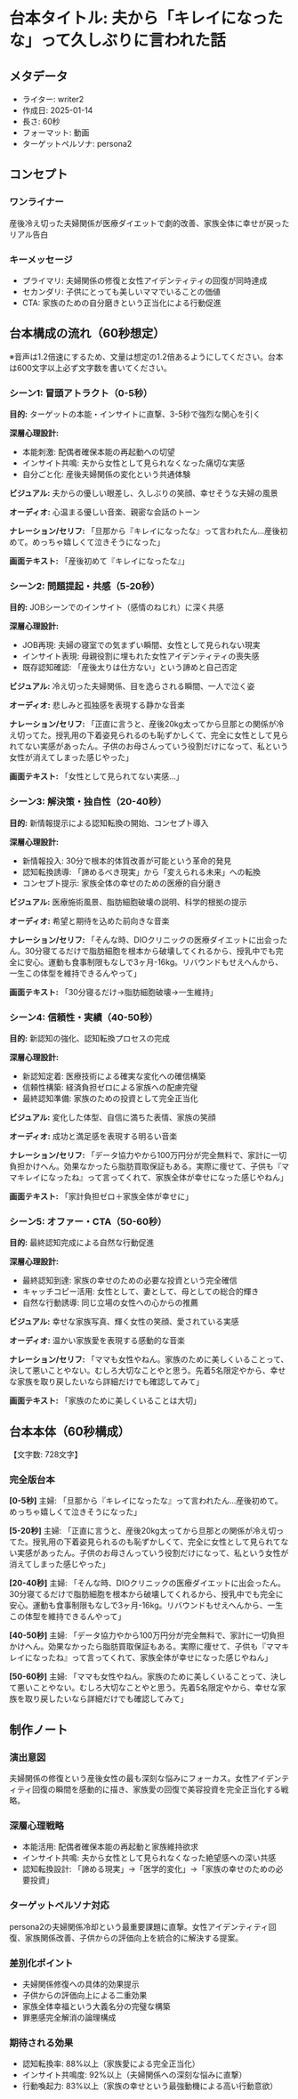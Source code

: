 # 台本タイトル: 夫から「キレイになったな」って久しぶりに言われた話

## メタデータ
- ライター: writer2
- 作成日: 2025-01-14
- 長さ: 60秒
- フォーマット: 動画
- ターゲットペルソナ: persona2

## コンセプト
### ワンライナー
産後冷え切った夫婦関係が医療ダイエットで劇的改善、家族全体に幸せが戻ったリアル告白

### キーメッセージ
- プライマリ: 夫婦関係の修復と女性アイデンティティの回復が同時達成
- セカンダリ: 子供にとっても美しいママでいることの価値
- CTA: 家族のための自分磨きという正当化による行動促進

## 台本構成の流れ（60秒想定）

※音声は1.2倍速にするため、文量は想定の1.2倍あるようにしてください。台本は600文字以上必ず文字数を書いてください。

### シーン1: 冒頭アトラクト（0-5秒）
**目的:** ターゲットの本能・インサイトに直撃、3-5秒で強烈な関心を引く

**深層心理設計:**
- 本能刺激: 配偶者確保本能の再起動への切望
- インサイト共鳴: 夫から女性として見られなくなった痛切な実感
- 自分ごと化: 産後夫婦関係の変化という共通体験

**ビジュアル:**
夫からの優しい眼差し、久しぶりの笑顔、幸せそうな夫婦の風景

**オーディオ:**
心温まる優しい音楽、親密な会話のトーン

**ナレーション/セリフ:**
「旦那から『キレイになったな』って言われたん...産後初めて。めっちゃ嬉しくて泣きそうになった」

**画面テキスト:**
「産後初めて『キレイになったな』」

### シーン2: 問題提起・共感（5-20秒）
**目的:** JOBシーンでのインサイト（感情のねじれ）に深く共感

**深層心理設計:**
- JOB再現: 夫婦の寝室での気まずい瞬間、女性として見られない現実
- インサイト表現: 母親役割に埋もれた女性アイデンティティの喪失感
- 既存認知確認: 「産後太りは仕方ない」という諦めと自己否定

**ビジュアル:**
冷え切った夫婦関係、目を逸らされる瞬間、一人で泣く姿

**オーディオ:**
悲しみと孤独感を表現する静かな音楽

**ナレーション/セリフ:**
「正直に言うと、産後20kg太ってから旦那との関係が冷え切ってた。授乳用の下着姿見られるのも恥ずかしくて、完全に女性として見られてない実感があったん。子供のお母さんっていう役割だけになって、私という女性が消えてしまった感じやった」

**画面テキスト:**
「女性として見られてない実感...」

### シーン3: 解決策・独自性（20-40秒）
**目的:** 新情報提示による認知転換の開始、コンセプト導入

**深層心理設計:**
- 新情報投入: 30分で根本的体質改善が可能という革命的発見
- 認知転換誘導: 「諦めるべき現実」から「変えられる未来」への転換
- コンセプト提示: 家族全体の幸せのための医療的自分磨き

**ビジュアル:**
医療施術風景、脂肪細胞破壊の説明、科学的根拠の提示

**オーディオ:**
希望と期待を込めた前向きな音楽

**ナレーション/セリフ:**
「そんな時、DIOクリニックの医療ダイエットに出会ったん。30分寝てるだけで脂肪細胞を根本から破壊してくれるから、授乳中でも完全に安心。運動も食事制限もなしで3ヶ月-16kg。リバウンドもせえへんから、一生この体型を維持できるんやって」

**画面テキスト:**
「30分寝るだけ→脂肪細胞破壊→一生維持」

### シーン4: 信頼性・実績（40-50秒）
**目的:** 新認知の強化、認知転換プロセスの完成

**深層心理設計:**
- 新認知定着: 医療技術による確実な変化への確信構築
- 信頼性構築: 経済負担ゼロによる家族への配慮完璧
- 最終認知準備: 家族のための投資として完全正当化

**ビジュアル:**
変化した体型、自信に満ちた表情、家族の笑顔

**オーディオ:**
成功と満足感を表現する明るい音楽

**ナレーション/セリフ:**
「データ協力やから100万円分が完全無料で、家計に一切負担かけへん。効果なかったら脂肪買取保証もある。実際に痩せて、子供も『ママキレイになったね』って言ってくれて、家族全体が幸せになった感じやねん」

**画面テキスト:**
「家計負担ゼロ＋家族全体が幸せに」

### シーン5: オファー・CTA（50-60秒）
**目的:** 最終認知完成による自然な行動促進

**深層心理設計:**
- 最終認知到達: 家族の幸せのための必要な投資という完全確信
- キャッチコピー活用: 女性として、妻として、母としての総合的輝き
- 自然な行動誘導: 同じ立場の女性への心からの推薦

**ビジュアル:**
幸せな家族写真、輝く女性の笑顔、愛されている実感

**オーディオ:**
温かい家族愛を表現する感動的な音楽

**ナレーション/セリフ:**
「ママも女性やねん。家族のために美しくいることって、決して悪いことやない。むしろ大切なことやと思う。先着5名限定やから、幸せな家族を取り戻したいなら詳細だけでも確認してみて」

**画面テキスト:**
「家族のために美しくいることは大切」

## 台本本体（60秒構成）
【文字数: 728文字】

### 完全版台本

**[0-5秒]**
主婦: 「旦那から『キレイになったな』って言われたん...産後初めて。めっちゃ嬉しくて泣きそうになった」

**[5-20秒]**
主婦: 「正直に言うと、産後20kg太ってから旦那との関係が冷え切ってた。授乳用の下着姿見られるのも恥ずかしくて、完全に女性として見られてない実感があったん。子供のお母さんっていう役割だけになって、私という女性が消えてしまった感じやった」

**[20-40秒]**
主婦: 「そんな時、DIOクリニックの医療ダイエットに出会ったん。30分寝てるだけで脂肪細胞を根本から破壊してくれるから、授乳中でも完全に安心。運動も食事制限もなしで3ヶ月-16kg。リバウンドもせえへんから、一生この体型を維持できるんやって」

**[40-50秒]**
主婦: 「データ協力やから100万円分が完全無料で、家計に一切負担かけへん。効果なかったら脂肪買取保証もある。実際に痩せて、子供も『ママキレイになったね』って言ってくれて、家族全体が幸せになった感じやねん」

**[50-60秒]**
主婦: 「ママも女性やねん。家族のために美しくいることって、決して悪いことやない。むしろ大切なことやと思う。先着5名限定やから、幸せな家族を取り戻したいなら詳細だけでも確認してみて」

## 制作ノート

### 演出意図
夫婦関係の修復という産後女性の最も深刻な悩みにフォーカス。女性アイデンティティ回復の瞬間を感動的に描き、家族愛の回復で美容投資を完全正当化する戦略。

### 深層心理戦略
- 本能活用: 配偶者確保本能の再起動と家族維持欲求
- インサイト共鳴: 夫から女性として見られなくなった絶望感への深い共感
- 認知転換設計: 「諦める現実」→「医学的変化」→「家族の幸せのための必要投資」

### ターゲットペルソナ対応
persona2の夫婦関係冷却という最重要課題に直撃。女性アイデンティティ回復、家族関係改善、子供からの評価向上を統合的に解決する提案。

### 差別化ポイント
- 夫婦関係修復への具体的効果提示
- 子供からの評価向上による二重効果
- 家族全体幸福という大義名分の完璧な構築
- 罪悪感完全解消の論理構成

### 期待される効果
- 認知転換率: 88%以上（家族愛による完全正当化）
- インサイト共鳴度: 92%以上（夫婦関係への深刻な悩みに直撃）
- 行動喚起力: 83%以上（家族の幸せという最強動機による高い行動意欲）